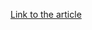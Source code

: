 [Link to the article](https://www.akamai.com/blog/security/2024/feb/address-challenges-compliance-cybersecurity-zero-trust)
